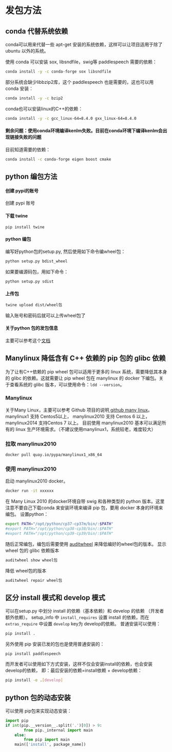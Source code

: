 # 发包方法



## conda 代替系统依赖

conda可以用来代替一些 apt-get 安装的系统依赖，这样可以让项目适用于除了 ubuntu 以外的系统。

使用 conda 可以安装 sox, libsndfile，swig等 paddlespeech 需要的依赖：

```bash
conda install -y -c conda-forge sox libsndfile
```

部分系统会缺少libbzip2库，这个 paddlespeech 也是需要的，这也可以用 conda 安装：

```bash
conda install -y -c bzip2
```

conda也可以安装linux的C++的依赖：

```bash
conda install -y -c gcc_linux-64=8.4.0 gxx_linux-64=8.4.0
```

#### 剩余问题：使用conda环境编译kenlm失败。目前在conda环境下编译kenlm会出现链接失败的问题

目前知道需要的依赖：

```bash
conda install -c conda-forge eigen boost cmake
```



## python 编包方法

#### 创建 pypi的账号

创建 pypi 账号

#### 下载 twine

```
pip install twine
```

#### python 编包

编写好python包的setup.py, 然后使用如下命令编wheel包：

```bash
python setup.py bdist_wheel
```

如果要编源码包，用如下命令：

```bash
python setup.py sdist
```

#### 上传包

```bash
twine upload dist/wheel包
```

输入账号和密码后就可以上传wheel包了

#### 关于python 包的发包信息

主要可以参考这个[文档](https://packaging.python.org/en/latest/guides/distributing-packages-using-setuptools/?highlight=find_packages)



## Manylinux 降低含有 C++ 依赖的 pip 包的 glibc 依赖

为了让有C++依赖的 pip wheel 包可以适用于更多的 linux 系统，需要降低其本身的 glibc 的依赖。这就需要让 pip wheel 包在 manylinux 的 docker 下编包。关于查看系统的 glibc 版本，可以使用命令：`ldd --version`。

### Manylinux

关于Many Linux，主要可以参考 Github 项目的说明[ github many linux](https://github.com/pypa/manylinux)。
manylinux1 支持 Centos5以上， manylinux2010 支持 Centos 6 以上，manylinux2014 支持Centos 7 以上。
目前使用 manylinux2010 基本可以满足所有的 linux 生产环境需求。（不建议使用manylinux1，系统较老，难度较大）

### 拉取 manylinux2010

```bash
docker pull quay.io/pypa/manylinux1_x86_64
```

### 使用 manylinux2010

启动 manylinux2010 docker。

```bash
docker run -it xxxxxx
```

在 Many Linux 2010 的docker环境自带 swig 和各种类型的 python 版本。这里注意不要自己下载conda 来安装环境来编译 pip 包，要用 docker 本身的环境来编包。
设置python：

```bash
export PATH="/opt/python/cp37-cp37m/bin/:$PATH"
#export PATH="/opt/python/cp38-cp38/bin/:$PATH"
#export PATH="/opt/python/cp39-cp39/bin/:$PATH"
```

随后正常编包，编包后需要使用 [auditwheel](https://github.com/pypa/auditwheel) 来降低编好的wheel包的版本。
显示 wheel 包的 glibc 依赖版本

```bash
auditwheel show wheel包
```

降低 wheel包的版本

```bash
auditwheel repair wheel包
```



## 区分 install 模式和 develop 模式

可以在setup.py 中划分 install 的依赖（基本依赖）和 develop 的依赖 （开发者额外依赖）。 setup_info 中 `install_requires` 设置 install 的依赖，而在 `extras_require` 中设置 `develop` key为 develop的依赖。
普通安装可以使用：

```bash
pip install . 
```

另外使用 pip 安装已发的包也是使用普通安装的：

```
pip install paddlespeech
```

而开发者可以使用如下方式安装，这样不仅会安装install的依赖，也会安装develop的依赖， 即：最后安装的依赖=install依赖 + develop依赖：

```bash
pip install -e .[develop]
```



## python 包的动态安装

可以使用 pip包来实现动态安装：

```python
import pip
if int(pip.__version__.split('.')[0]) > 9:
        from pip._internal import main
    else:
        from pip import main
    main(['install', package_name])
```
